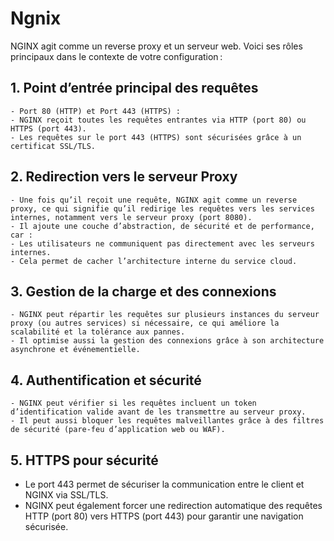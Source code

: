# Ngnix

NGINX agit comme un reverse proxy et un serveur web. Voici ses rôles principaux dans le contexte de votre configuration :

## 1. Point d’entrée principal des requêtes

	- Port 80 (HTTP) et Port 443 (HTTPS) :
	- NGINX reçoit toutes les requêtes entrantes via HTTP (port 80) ou HTTPS (port 443).
	- Les requêtes sur le port 443 (HTTPS) sont sécurisées grâce à un certificat SSL/TLS.

## 2. Redirection vers le serveur Proxy

	- Une fois qu’il reçoit une requête, NGINX agit comme un reverse proxy, ce qui signifie qu’il redirige les requêtes vers les services internes, notamment vers le serveur proxy (port 8080).
	- Il ajoute une couche d’abstraction, de sécurité et de performance, car :
	- Les utilisateurs ne communiquent pas directement avec les serveurs internes.
	- Cela permet de cacher l’architecture interne du service cloud.

## 3. Gestion de la charge et des connexions

	- NGINX peut répartir les requêtes sur plusieurs instances du serveur proxy (ou autres services) si nécessaire, ce qui améliore la scalabilité et la tolérance aux pannes.
	- Il optimise aussi la gestion des connexions grâce à son architecture asynchrone et événementielle.

## 4. Authentification et sécurité

	- NGINX peut vérifier si les requêtes incluent un token d’identification valide avant de les transmettre au serveur proxy.
	- Il peut aussi bloquer les requêtes malveillantes grâce à des filtres de sécurité (pare-feu d’application web ou WAF).

## 5. HTTPS pour sécurité

  - Le port 443 permet de sécuriser la communication entre le client et NGINX via SSL/TLS.
  - NGINX peut également forcer une redirection automatique des requêtes HTTP (port 80) vers HTTPS (port 443) pour garantir une navigation sécurisée.